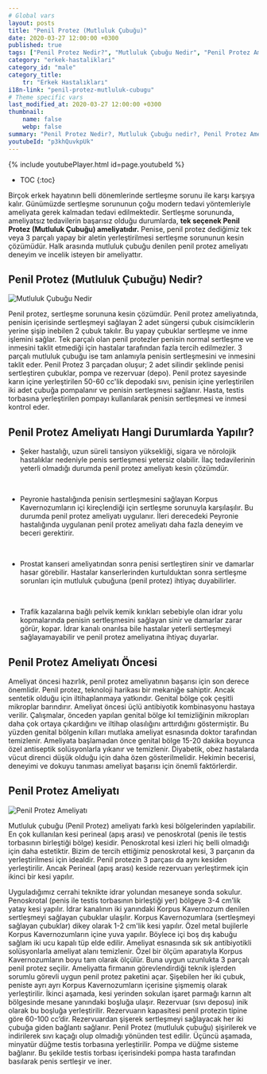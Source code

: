 ```yaml
---
# Global vars
layout: posts
title: "Penil Protez (Mutluluk Çubuğu)"
date: 2020-03-27 12:00:00 +0300
published: true
tags: ["Penil Protez Nedir?", "Mutluluk Çubuğu Nedir", "Penil Protez Ameliyatı ne zaman yapılır", "Penil Protez Ameliyatı Öncesi", "Penil Protez Ameliyatı","penil protez ameliyatı sonrası" , "mutluluk çubuğu ameliyatı" , "Sertleşme sorunu tedavi", "İktidarsızlık tedavi", " sertleşme sorunu çözüm" , "mutluluk çubuğu", "penil protez",  "penil protez" , "mutluluk çubuğu" , "mutluluk çubuğu ameliyat öncesi" , "penil protez nasıl takılır" , "penil protez ameliyatı nasıl yapılır" , "penil protez enfeksiyon" ]
category: "erkek-hastaliklari"
category_id: "male"
category_title:
    tr: "Erkek Hastalıkları"
i18n-link: "penil-protez-mutluluk-cubugu"
# Theme specific vars
last_modified_at: 2020-03-27 12:00:00 +0300
thumbnail:
    name: false
    webp: false
summary: "Penil Protez Nedir?, Mutluluk Çubuğu nedir?, Penil Protez Ameliyatı Hangi Durumlarda Yapılır?, Penil Protez Ameliyatı Öncesi, Penil Protez Ameliyatı, Sertleşme sorunu, Mutluluk çubuğu, Sertleşme sorunu tedavisi"
youtubeId: "p3khQuvkpUk"
---
```

{% include youtubePlayer.html id=page.youtubeId %}

* TOC
{:toc}

Birçok erkek hayatının belli dönemlerinde sertleşme sorunu ile karşı karşıya kalır. Günümüzde sertleşme sorununun çoğu modern tedavi yöntemleriyle ameliyata gerek kalmadan tedavi edilmektedir. Sertleşme sorununda, ameliyatsız tedavilerin başarısız olduğu durumlarda, **tek seçenek Penil Protez (Mutluluk Çubuğu) ameliyatıdır.** Penise, penil protez dediğimiz tek veya 3 parçalı yapay bir aletin yerleştirilmesi sertleşme sorununun kesin çözümüdür. Halk arasında mutluluk çubuğu denilen penil protez ameliyatı deneyim ve incelik isteyen bir ameliyattır.

## Penil Protez (Mutluluk Çubuğu) Nedir?

![Mutluluk Çubuğu Nedir](/assets/img/my00358_im03857_m7_penileimplant2thu_jpeg.jpeg)

Penil protez, sertleşme sorununa kesin çözümdür. Penil protez ameliyatında, penisin içerisinde sertleşmeyi sağlayan 2 adet süngersi çubuk cisimciklerin yerine şişip inebilen 2 çubuk takılır. Bu yapay çubuklar sertleşme ve inme işlemini sağlar. Tek parçalı olan penil protezler penisin normal sertleşme ve inmesini taklit etmediği için hastalar tarafından fazla tercih edilmezler. 3 parçalı mutluluk çubuğu ise tam anlamıyla penisin sertleşmesini ve inmesini taklit eder. Penil Protez 3 parçadan oluşur; 2 adet silindir şeklinde penisi sertleştiren çubuklar, pompa ve rezervuar (depo). Penil protez sayesinde karın içine yerleştirilen 50-60 cc'lik depodaki sıvı, penisin içine yerleştirilen iki adet çubuğa pompalanır ve penisin sertleşmesi sağlanır. Hasta, testis torbasına yerleştirilen pompayı kullanılarak penisin sertleşmesi ve inmesi kontrol eder.

## Penil Protez Ameliyatı Hangi Durumlarda Yapılır?

* Şeker hastalığı, uzun süreli tansiyon yüksekliği, sigara ve nörolojik hastalıklar nedeniyle penis sertleşmesi yetersiz olabilir. İlaç tedavilerinin yeterli olmadığı durumda penil protez ameliyatı kesin çözümdür.

​
* Peyronie hastalığında penisin sertleşmesini sağlayan Korpus Kavernozumların içi kireçlendiği için sertleşme sorunuyla karşılaşılır. Bu durumda penil protez ameliyatı uygulanır. İleri derecedeki Peyronie hastalığında uygulanan penil protez ameliyatı daha fazla deneyim ve beceri gerektirir.

​
* Prostat kanseri ameliyatından sonra penisi sertleştiren sinir ve damarlar hasar görebilir. Hastalar kanserlerinden kurtulduktan sonra sertleşme sorunları için mutluluk çubuğuna (penil protez) ihtiyaç duyabilirler.

​
* Trafik kazalarına bağlı pelvik kemik kırıkları sebebiyle olan idrar yolu kopmalarında penisin sertleşmesini sağlayan sinir ve damarlar zarar görür, kopar. İdrar kanalı onarılsa bile hastalar yeterli sertleşmeyi sağlayamayabilir ve penil protez ameliyatına ihtiyaç duyarlar.

## Penil Protez Ameliyatı Öncesi

Ameliyat öncesi hazırlık, penil protez ameliyatının başarısı için son derece önemlidir. Penil protez, teknoloji harikası bir mekaniğe sahiptir. Ancak sentetik olduğu için iltihaplanmaya yatkındır. Genital bölge çok çeşitli mikroplar barındırır. Ameliyat öncesi üçlü antibiyotik kombinasyonu hastaya verilir. Çalışmalar, önceden yapılan genital bölge kıl temizliğinin mikropları daha çok ortaya çıkardığını ve iltihap olasılığını arttırdığını göstermiştir. Bu yüzden genital bölgenin kılları mutlaka ameliyat esnasında doktor tarafından temizlenir. Ameliyata başlamadan önce genital bölge 15-20 dakika boyunca özel antiseptik solüsyonlarla yıkanır ve temizlenir. Diyabetik, obez hastalarda vücut direnci düşük olduğu için daha özen gösterilmelidir. Hekimin becerisi, deneyimi ve dokuyu tanıması ameliyat başarısı için önemli faktörlerdir.

## Penil Protez Ameliyatı

![Penil Protez Ameliyatı](/assets/img/my00358_im03857_m7_penileimplant2thu_jpeg.jpeg)

Mutluluk çubuğu (Penil Protez) ameliyatı farklı kesi bölgelerinden yapılabilir. En çok kullanılan kesi perineal (apış arası) ve penoskrotal (penis ile testis torbasının birleştiği bölge) kesidir. Penoskrotal kesi izleri hiç belli olmadığı için daha estetiktir. Bizim de tercih ettiğimiz penoskrotal kesi, 3 parçanın da yerleştirilmesi için idealdir. Penil protezin 3 parçası da aynı kesiden yerleştirilir. Ancak Perineal (apış arası) keside rezervuarı yerleştirmek için ikinci bir kesi yapılır.

Uyguladığımız cerrahi teknikte idrar yolundan mesaneye sonda sokulur. Penoskrotal (penis ile testis torbasının birleştiği yer) bölgeye 3-4 cm’lik yatay kesi yapılır. İdrar kanalının iki yanındaki Korpus Kavernozum denilen sertleşmeyi sağlayan çubuklar ulaşılır. Korpus Kavernozumlara (sertleşmeyi sağlayan çubuklar) dikey olarak 1-2 cm'lik kesi yapılır. Özel metal bujilerle Korpus Kavernozumların içine yuva yapılır. Böylece içi boş dış kabuğu sağlam iki ucu kapalı tüp elde edilir. Ameliyat esnasında sık sık antibiyotikli solüsyonlarla ameliyat alanı temizlenir. Özel bir ölçüm aparatıyla Korpus Kavernozumların boyu tam olarak ölçülür. Buna uygun uzunlukta 3 parçalı penil protez seçilir. Ameliyatta firmanın görevlendirdiği teknik işlerden sorumlu görevli uygun penil protez paketini açar. Şişebilen her iki çubuk, peniste ayrı ayrı Korpus Kavernozumların içerisine şişmemiş olarak yerleştirilir. İkinci aşamada, kesi yerinden sokulan işaret parmağı karnın alt bölgesinde mesane yanındaki boşluğa ulaşır. Rezervuar (sıvı deposu) inik olarak bu boşluğa yerleştirilir. Rezervuarın kapasitesi penil protezin tipine göre 60-100 cc’dir. Rezervuardan şişerek sertleşmeyi sağlayacak her iki çubuğa giden bağlantı sağlanır. Penil Protez (mutluluk çubuğu) şişirilerek ve indirilerek sıvı kaçağı olup olmadığı yönünden test edilir. Üçüncü aşamada, minyatür düğme testis torbasına yerleştirilir. Pompa ve düğme sisteme bağlanır. Bu şekilde testis torbası içerisindeki pompa hasta tarafından basılarak penis sertleşir ve iner.

